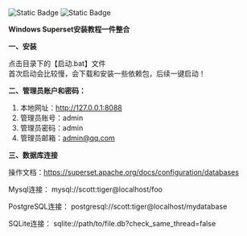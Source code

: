 <img alt="Static Badge" src="https://img.shields.io/badge/Python-3.10.11-Blue">
<img alt="Static Badge" src="https://img.shields.io/badge/Superset-5.0.0-Blue">

**Windows Superset安装教程一件整合**

**一、安装**

 点击目录下的【启动.bat】文件  
 首次启动会比较慢，会下载和安装一些依赖包，后续一键启动！

**二、管理员账户和密码：**
1. 本地网址：http://127.0.0.1:8088  
2. 管理员账号：admin  
3. 管理员密码：admin  
4. 管理员邮箱：admin@qq.com  

**三、数据库连接**

操作文档：https://superset.apache.org/docs/configuration/databases

Mysql连接：
mysql://scott:tiger@localhost/foo

PostgreSQL连接：
postgresql://scott:tiger@localhost/mydatabase

SQLite连接：
sqlite://path/to/file.db?check_same_thread=false
